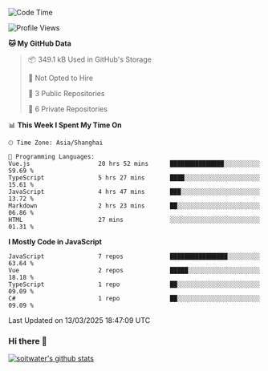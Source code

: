<!--START_SECTION:waka-->
![Code Time](http://img.shields.io/badge/Code%20Time-4%2C740%20hrs%2058%20mins-blue)

![Profile Views](http://img.shields.io/badge/Profile%20Views-0-blue)

**🐱 My GitHub Data** 

> 📦 349.1 kB Used in GitHub's Storage 
 > 
> 🚫 Not Opted to Hire
 > 
> 📜 3 Public Repositories 
 > 
> 🔑 6 Private Repositories 
 > 
📊 **This Week I Spent My Time On** 

```text
🕑︎ Time Zone: Asia/Shanghai

💬 Programming Languages: 
Vue.js                   20 hrs 52 mins      ███████████████░░░░░░░░░░   59.69 % 
TypeScript               5 hrs 27 mins       ████░░░░░░░░░░░░░░░░░░░░░   15.61 % 
JavaScript               4 hrs 47 mins       ███░░░░░░░░░░░░░░░░░░░░░░   13.72 % 
Markdown                 2 hrs 23 mins       ██░░░░░░░░░░░░░░░░░░░░░░░   06.86 % 
HTML                     27 mins             ░░░░░░░░░░░░░░░░░░░░░░░░░   01.31 % 
```

**I Mostly Code in JavaScript** 

```text
JavaScript               7 repos             ████████████████░░░░░░░░░   63.64 % 
Vue                      2 repos             █████░░░░░░░░░░░░░░░░░░░░   18.18 % 
TypeScript               1 repo              ██░░░░░░░░░░░░░░░░░░░░░░░   09.09 % 
C#                       1 repo              ██░░░░░░░░░░░░░░░░░░░░░░░   09.09 % 
```




 Last Updated on 13/03/2025 18:47:09 UTC
<!--END_SECTION:waka-->

### Hi there 👋
[![soitwater's github stats](https://github-readme-stats.vercel.app/api?username=soitwater)](https://github.com/soitwater/github-readme-stats)
